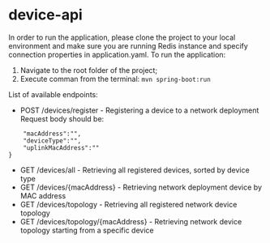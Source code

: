 # device-api

In order to run the application, please clone the project to your local environment and make sure you are running Redis instance and specify connection properties in application.yaml.
To run the application:
1. Navigate to the root folder of the project;
2. Execute comman from the terminal:
`mvn spring-boot:run`

List of available endpoints:
* POST /devices/register - Registering a device to a network deployment
Request body should be:
```{
    "macAddress":"",
    "deviceType":"",
    "uplinkMacAddress":""
}
```

* GET /devices/all - Retrieving all registered devices, sorted by device type
* GET /devices/{macAddress} - Retrieving network deployment device by MAC address
* GET /devices/topology - Retrieving all registered network device topology
* GET /devices/topology/{macAddress} - Retrieving network device topology starting from a specific device
